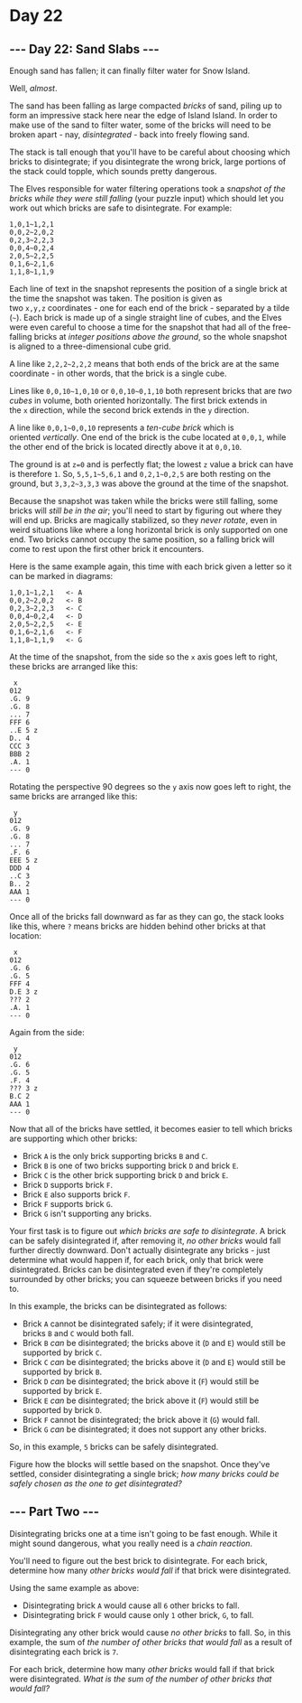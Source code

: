 # Day 22

## --- Day 22: Sand Slabs ---

Enough sand has fallen; it can finally filter water for Snow Island.

Well, *almost*.

The sand has been falling as large compacted *bricks* of sand, piling up to
form an impressive stack here near the edge of Island Island. In order to make
use of the sand to filter water, some of the bricks will need to be broken
apart - nay, *disintegrated* - back into freely flowing sand.

The stack is tall enough that you'll have to be careful about choosing which
bricks to disintegrate; if you disintegrate the wrong brick, large portions of
the stack could topple, which sounds pretty dangerous.

The Elves responsible for water filtering operations took a *snapshot of the
bricks while they were still falling* (your puzzle input) which should let you
work out which bricks are safe to disintegrate. For example:

```
1,0,1~1,2,1
0,0,2~2,0,2
0,2,3~2,2,3
0,0,4~0,2,4
2,0,5~2,2,5
0,1,6~2,1,6
1,1,8~1,1,9
```

Each line of text in the snapshot represents the position of a single brick at
the time the snapshot was taken. The position is given as
two `x,y,z` coordinates - one for each end of the brick - separated by a tilde
(`~`). Each brick is made up of a single straight line of cubes, and the Elves
were even careful to choose a time for the snapshot that had all of the
free-falling bricks at *integer positions above the ground*, so the whole
snapshot is aligned to a three-dimensional cube grid.

A line like `2,2,2~2,2,2` means that both ends of the brick are at the same
coordinate - in other words, that the brick is a single cube.

Lines like `0,0,10~1,0,10` or `0,0,10~0,1,10` both represent bricks that
are *two cubes* in volume, both oriented horizontally. The first brick extends
in the `x` direction, while the second brick extends in the `y` direction.

A line like `0,0,1~0,0,10` represents a *ten-cube brick* which is
oriented *vertically*. One end of the brick is the cube located at `0,0,1`,
while the other end of the brick is located directly above it at `0,0,10`.

The ground is at `z=0` and is perfectly flat; the lowest `z` value a brick can
have is therefore `1`. So, `5,5,1~5,6,1` and `0,2,1~0,2,5` are both resting on
the ground, but `3,3,2~3,3,3` was above the ground at the time of the snapshot.

Because the snapshot was taken while the bricks were still falling, some bricks
will *still be in the air*; you'll need to start by figuring out where they
will end up. Bricks are magically stabilized, so they *never rotate*, even in
weird situations like where a long horizontal brick is only supported on one
end. Two bricks cannot occupy the same position, so a falling brick will come
to rest upon the first other brick it encounters.

Here is the same example again, this time with each brick given a letter so it
can be marked in diagrams:

```
1,0,1~1,2,1   <- A
0,0,2~2,0,2   <- B
0,2,3~2,2,3   <- C
0,0,4~0,2,4   <- D
2,0,5~2,2,5   <- E
0,1,6~2,1,6   <- F
1,1,8~1,1,9   <- G
```

At the time of the snapshot, from the side so the `x` axis goes left to right,
these bricks are arranged like this:

```
 x
012
.G. 9
.G. 8
... 7
FFF 6
..E 5 z
D.. 4
CCC 3
BBB 2
.A. 1
--- 0
```

Rotating the perspective 90 degrees so the `y` axis now goes left to right, the
same bricks are arranged like this:

```
 y
012
.G. 9
.G. 8
... 7
.F. 6
EEE 5 z
DDD 4
..C 3
B.. 2
AAA 1
--- 0
```

Once all of the bricks fall downward as far as they can go, the stack looks
like this, where `?` means bricks are hidden behind other bricks at that
location:

```
 x
012
.G. 6
.G. 5
FFF 4
D.E 3 z
??? 2
.A. 1
--- 0
```

Again from the side:

```
 y
012
.G. 6
.G. 5
.F. 4
??? 3 z
B.C 2
AAA 1
--- 0
```

Now that all of the bricks have settled, it becomes easier to tell which bricks
are supporting which other bricks:

- Brick `A` is the only brick supporting bricks `B` and `C`.
- Brick `B` is one of two bricks supporting brick `D` and brick `E`.
- Brick `C` is the other brick supporting brick `D` and brick `E`.
- Brick `D` supports brick `F`.
- Brick `E` also supports brick `F`.
- Brick `F` supports brick `G`.
- Brick `G` isn't supporting any bricks.

Your first task is to figure out *which bricks are safe to disintegrate*. A
brick can be safely disintegrated if, after removing it, *no other
bricks* would fall further directly downward. Don't actually disintegrate any
bricks - just determine what would happen if, for each brick, only that brick
were disintegrated. Bricks can be disintegrated even if they're completely
surrounded by other bricks; you can squeeze between bricks if you need to.

In this example, the bricks can be disintegrated as follows:

- Brick `A` cannot be disintegrated safely; if it were disintegrated, bricks `B` and `C` would both fall.
- Brick `B` *can* be disintegrated; the bricks above it (`D` and `E`) would still be supported by brick `C`.
- Brick `C` *can* be disintegrated; the bricks above it (`D` and `E`) would still be supported by brick `B`.
- Brick `D` *can* be disintegrated; the brick above it (`F`) would still be supported by brick `E`.
- Brick `E` *can* be disintegrated; the brick above it (`F`) would still be supported by brick `D`.
- Brick `F` cannot be disintegrated; the brick above it (`G`) would fall.
- Brick `G` *can* be disintegrated; it does not support any other bricks.

So, in this example, `5` bricks can be safely disintegrated.

Figure how the blocks will settle based on the snapshot. Once they've settled,
consider disintegrating a single brick; *how many bricks could be safely chosen
as the one to get disintegrated?*

## --- Part Two ---

Disintegrating bricks one at a time isn't going to be fast enough. While it
might sound dangerous, what you really need is a *chain reaction*.

You'll need to figure out the best brick to disintegrate. For each brick,
determine how many *other bricks would fall* if that brick were disintegrated.

Using the same example as above:

- Disintegrating brick `A` would cause all `6` other bricks to fall.
- Disintegrating brick `F` would cause only `1` other brick, `G`, to fall.

Disintegrating any other brick would cause *no other bricks* to fall. So, in
this example, the sum of *the number of other bricks that would fall* as a
result of disintegrating each brick is `7`.

For each brick, determine how many *other bricks* would fall if that brick were
disintegrated. *What is the sum of the number of other bricks that would fall?*

